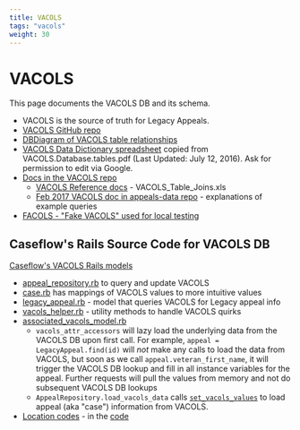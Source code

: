 ```yaml
---
title: VACOLS
tags: "vacols"
weight: 30
---
```


# VACOLS

This page documents the VACOLS DB and its schema.
* VACOLS is the source of truth for Legacy Appeals.
* [VACOLS GitHub repo](https://github.com/department-of-veterans-affairs/VACOLS/tree/master/docs)
* [DBDiagram of VACOLS table relationships](https://dbdiagram.io/d/5f8225973a78976d7b77234f)
* [VACOLS Data Dictionary spreadsheet](https://docs.google.com/spreadsheets/d/1I8vb7PWeDSJBQhwUFAkvywlwNXJW0KnzQQtb_rxz7j4/edit?usp=sharing) copied from VACOLS.Database.tables.pdf (Last Updated: July 12, 2016). Ask for permission to edit via Google.
* [Docs in the VACOLS repo](https://github.com/department-of-veterans-affairs/VACOLS/tree/master/docs)
  - [VACOLS Reference docs](https://github.com/department-of-veterans-affairs/VACOLS/tree/master/docs/VACOLS%20Reference%20Docs) - VACOLS_Table_Joins.xls
  - [Feb 2017 VACOLS doc in appeals-data repo](https://github.com/department-of-veterans-affairs/appeals-data/blob/master/vacols.pdf) - explanations of example queries
* [FACOLS - "Fake VACOLS" used for local testing](https://github.com/department-of-veterans-affairs/caseflow/wiki/FACOLS)

## Caseflow's Rails Source Code for VACOLS DB
[Caseflow's VACOLS Rails models](https://github.com/department-of-veterans-affairs/caseflow/tree/master/app/models/vacols)
* [appeal_repository.rb](https://github.com/department-of-veterans-affairs/caseflow/blob/master/app/repositories/appeal_repository.rb) to query and update VACOLS
* [case.rb](https://github.com/department-of-veterans-affairs/caseflow/blob/master/app/models/vacols/case.rb) has mappings of VACOLS values to more intuitive values
* [legacy_appeal.rb](https://github.com/department-of-veterans-affairs/caseflow/blob/master/app/models/legacy_appeal.rb) - model that queries VACOLS for Legacy appeal info
* [vacols_helper.rb](https://github.com/department-of-veterans-affairs/caseflow/blob/master/app/helpers/vacols_helper.rb) - utility methods to handle VACOLS quirks
* [associated_vacols_model.rb](https://github.com/department-of-veterans-affairs/caseflow/blob/master/app/models/concerns/associated_vacols_model.rb)
  - `vacols_attr_accessors` will lazy load the underlying data from the VACOLS DB upon first call.
    For example, `appeal = LegacyAppeal.find(id)` will *not* make any calls to load the data from VACOLS,
    but soon as we call `appeal.veteran_first_name`, it will trigger the VACOLS DB lookup and fill in
    all instance variables for the appeal. Further requests will pull the values from memory and not
    do subsequent VACOLS DB lookups
  - `AppealRepository.load_vacols_data` calls [`set_vacols_values`](https://github.com/department-of-veterans-affairs/caseflow/blob/master/app/repositories/appeal_repository.rb#L177) to load appeal (aka "case") information from VACOLS.
* [Location codes](https://github.com/department-of-veterans-affairs/appeals-support/wiki/VACOLS-Location-Codes) - in the [code](https://github.com/department-of-veterans-affairs/caseflow/blob/master/app/models/legacy_appeal.rb#L149)
